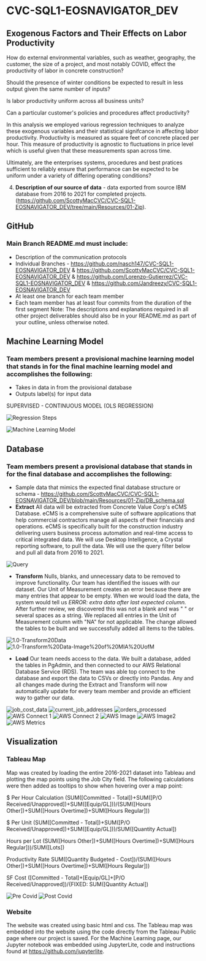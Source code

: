# CVC-SQL1-EOSNAVIGATOR_DEV

## Exogenous Factors and Their Effects on Labor Productivity

How do external environmental variables, such as weather, geography, the customer, the size of a project, and most notably COVID, effect the productivity of labor in concrete construction? 

Should the presence of winter conditions be expected to result in less output given the same number of inputs?

Is labor productivity uniform across all business units?

Can a particular customer's policies and procedures affect productivity?

In this analysis we employed various regression techniques to analyze these exogenous variables and their statistical signifcance in affecting labor productivity.  Productivity is measured as square feet of concrete placed per hour.  This measure of productivity is agnostic to fluctuations in price level which is useful given that these measurements span across time.

Ultimately, are the enterprises systems, procedures and best pratices sufficient to reliably ensure that performance can be expected to be uniform under a variety of differing operating conditions?


4. **Description of our source of data** - data exported from source IBM database from 2016 to 2021 for completed projects. (https://github.com/ScottyMacCVC/CVC-SQL1-EOSNAVIGATOR_DEV/tree/main/Resources/01-Zip).


## GitHub
### Main Branch README.md must include: 
- Description of the communication protocols 
- Individual Branches - https://github.com/nasch147/CVC-SQL1-EOSNAVIGATOR_DEV & https://github.com/ScottyMacCVC/CVC-SQL1-EOSNAVIGATOR_DEV & https://github.com/Lorenzo-Gutierrez/CVC-SQL1-EOSNAVIGATOR_DEV & https://github.com/Jandreezy/CVC-SQL1-EOSNAVIGATOR_DEV
- At least one branch for each team member
- Each team member has at least four commits from the duration of the first segment 
Note: The descriptions and explanations required in all other project deliverables should also be in your README.md as part of your outline, unless otherwise noted.

## Machine Learning Model
### Team members present a provisional machine learning model that stands in for the final machine learning model and accomplishes the following:
- Takes in data in from the provisional database 
- Outputs label(s) for input data

SUPERVISED - CONTINUOUS MODEL (OLS REGRESSION)

![Regression Steps](https://github.com/ScottyMacCVC/CVC-SQL1-EOSNAVIGATOR_DEV/blob/main/Images/regression%20text.png)

![Machine Learning Model](https://github.com/ScottyMacCVC/CVC-SQL1-EOSNAVIGATOR_DEV/blob/main/Images/6-Machine%20Learning%20Model.jpg)

## Database
### Team members present a provisional database that stands in for the final database and accomplishes the following: 
- Sample data that mimics the expected final database structure or schema - https://github.com/ScottyMacCVC/CVC-SQL1-EOSNAVIGATOR_DEV/blob/main/Resources/01-Zip/DB_schema.sql
- **Extract** All data will be extracted from Concrete Value Corp's eCMS Database. eCMS is a comprehensive suite of software applications that help commercial contractors manage all aspects of their financials and operations. eCMS is specifically built for the construction industry delivering users business process automation and real-time access to critical integrated data. We will use Desktop Intelligence, a Crystal reporting software, to pull the data. We will use the query filter below and pull all data from 2016 to 2021. 

![Query](https://github.com/ScottyMacCVC/CVC-SQL1-EOSNAVIGATOR_DEV/blob/main/Images/QueryForDataAnalysis.png)

- **Transform** Nulls, blanks, and unnecessary data to be removed to improve functionality. Our team has identified the issues with our dataset. Our Unit of Measurement creates an error because there are many entries that appear to be empty. When we would load the data, the system would tell us _ERROR: extra data after last expected column._ After further review, we discovered this was not a blank and was "   " or several spaces as a string. We replaced all entries in the Unit of Measurement column with "NA" for not applicable. The change allowed the tables to be built and we successfully added all items to the tables. 

![1.0-Transform20Data](https://github.com/ScottyMacCVC/CVC-SQL1-EOSNAVIGATOR_DEV/blob/main/Images/1.0-Transform%20Data.PNG)
![1.0-Transform%20Data-Image%20of%20MIA%20UofM](https://github.com/ScottyMacCVC/CVC-SQL1-EOSNAVIGATOR_DEV/blob/main/Images/1.0-Transform%20Data-Image%20of%20MIA%20UofM.png)

- **Load** Our team needs access to the data. We built a database, added the tables in PgAdmin, and then connected to our AWS Relational Database Service (RDS). The team was able top connect to the database and export the data to CSVs or directly into Pandas. Any and all changes made during the Extract and Transform will now automatically update for every team member and provide an efficient way to gather our data. 


![job_cost_data](https://github.com/ScottyMacCVC/CVC-SQL1-EOSNAVIGATOR_DEV/blob/main/Images/1.1-Database%20Tables-job_cost_data.PNG)
![current_job_addresses](https://github.com/ScottyMacCVC/CVC-SQL1-EOSNAVIGATOR_DEV/blob/main/Images/1.2-Database%20Tables-current_job_addresses.PNG)
![orders_processed](https://github.com/ScottyMacCVC/CVC-SQL1-EOSNAVIGATOR_DEV/blob/main/Images/1.2-Database%20Tables-orders_processed.PNG)
![AWS Connect 1](https://github.com/ScottyMacCVC/CVC-SQL1-EOSNAVIGATOR_DEV/blob/main/Images/1.3-Database%20Tables-AWS%20Connect%201.PNG)
![AWS Connect 2](https://github.com/ScottyMacCVC/CVC-SQL1-EOSNAVIGATOR_DEV/blob/main/Images/1.3-Database%20Tables-AWS%20Connect%202.PNG)
![AWS Image](https://github.com/ScottyMacCVC/CVC-SQL1-EOSNAVIGATOR_DEV/blob/main/Images/1.4-Database-AWS%20Image.PNG)
![AWS Image2](https://github.com/ScottyMacCVC/CVC-SQL1-EOSNAVIGATOR_DEV/blob/main/Images/1.4-Database-AWS%20Image2.png)
![AWS Metrics](https://github.com/ScottyMacCVC/CVC-SQL1-EOSNAVIGATOR_DEV/blob/main/Images/1.4-Database-AWS%20Metrics.png)

## Visualization
### Tableau Map

Map was created by loading the entire 2016-2021 dataset into Tableau and plotting the map points using the Job City field. The following calculations were then added as tooltips to show when hovering over a map point:

$ Per Hour Calculation
(SUM([Committed - Total])+SUM([P/O Received/Unapproved])+SUM([Equip/GL]))/(SUM([Hours Other])+SUM([Hours Overtime])+SUM([Hours Regular]))

$ Per Unit
(SUM([Committed - Total])+SUM([P/O Received/Unapproved])+SUM([Equip/GL]))/SUM([Quantity Actual])

Hours per Lot
(SUM([Hours Other])+SUM([Hours Overtime])+SUM([Hours Regular]))/SUM([Lots])

Productivity Rate
SUM([Quantity Budgeted - Cost])/(SUM([Hours Other])+SUM([Hours Overtime])+SUM([Hours Regular]))

SF Cost
([Committed - Total]+[Equip/GL]+[P/O Received/Unapproved])/{FIXED: SUM([Quantity Actual])

![Pre Covid](https://github.com/ScottyMacCVC/CVC-SQL1-EOSNAVIGATOR_DEV/blob/main/Images/Dashboard%20(Pre-Covid).png?raw=true)
![Post Covid](https://github.com/ScottyMacCVC/CVC-SQL1-EOSNAVIGATOR_DEV/blob/main/Images/Dashboard%20(Post-Covid).png?raw=true)
### Website

The website was created using basic html and css. The Tableau map was embedded into the website using the code directly from the Tableau Public page where our project is saved. For the Machine Learning page, our Jupyter notebook was embedded using JupyterLite, code and instructions found at https://github.com/jupyterlite. 

